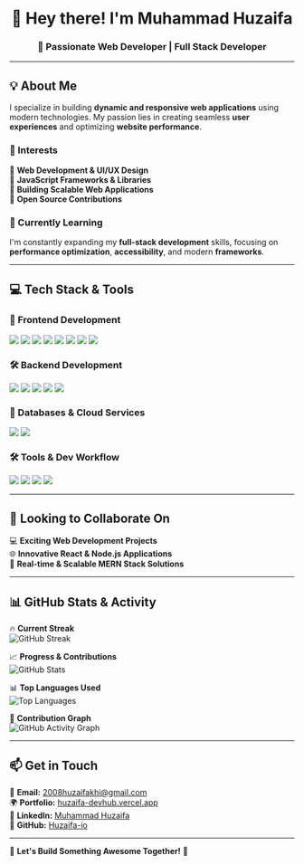 <h1 align="center">👋 Hey there! I'm Muhammad Huzaifa</h1>
<h3 align="center">🚀 Passionate Web Developer | Full Stack Developer</h3>

---

## 💡 About Me
I specialize in building **dynamic and responsive web applications** using modern technologies. My passion lies in creating seamless **user experiences** and optimizing **website performance**.

### 👀 Interests
🔹 **Web Development & UI/UX Design**  
🔹 **JavaScript Frameworks & Libraries**  
🔹 **Building Scalable Web Applications**  
🔹 **Open Source Contributions**  

### 🌱 Currently Learning
I'm constantly expanding my **full-stack development** skills, focusing on **performance optimization**, **accessibility**, and modern **frameworks**.

---

## 💻 Tech Stack & Tools  

### 🚀 Frontend Development  
<p>
  <img src="https://img.shields.io/badge/React-61DAFB?style=for-the-badge&logo=react&logoColor=white" />
  <img src="https://img.shields.io/badge/JavaScript-F7DF1E?style=for-the-badge&logo=javascript&logoColor=black" />
  <img src="https://img.shields.io/badge/HTML5-E34F26?style=for-the-badge&logo=html5&logoColor=white" />
  <img src="https://img.shields.io/badge/CSS3-1572B6?style=for-the-badge&logo=css3&logoColor=white" />
  <img src="https://img.shields.io/badge/TailwindCSS-06B6D4?style=for-the-badge&logo=tailwindcss&logoColor=white" />
  <img src="https://img.shields.io/badge/Bootstrap-7952B3?style=for-the-badge&logo=bootstrap&logoColor=white" />
  <img src="https://img.shields.io/badge/Material--UI-0081CB?style=for-the-badge&logo=mui&logoColor=white" />
  <img src="https://img.shields.io/badge/Ant%20Design-0170FE?style=for-the-badge&logo=antdesign&logoColor=white" />
</p>

### 🛠️ Backend Development  
<p>
  <img src="https://img.shields.io/badge/Node.js-339933?style=for-the-badge&logo=nodedotjs&logoColor=white" />
  <img src="https://img.shields.io/badge/Express.js-000000?style=for-the-badge&logo=express&logoColor=white" />
  <img src="https://img.shields.io/badge/REST%20API-FF6F00?style=for-the-badge&logo=fastapi&logoColor=white" />
  <img src="https://img.shields.io/badge/JWT-000000?style=for-the-badge&logo=jsonwebtokens&logoColor=white" />
  <img src="https://img.shields.io/badge/Firebase-FFCA28?style=for-the-badge&logo=firebase&logoColor=black" />
</p>

### 📡 Databases & Cloud Services  
<p>
  <img src="https://img.shields.io/badge/MongoDB-47A248?style=for-the-badge&logo=mongodb&logoColor=white" />
  <img src="https://img.shields.io/badge/Firebase-FFCA28?style=for-the-badge&logo=firebase&logoColor=black" />
</p>

### 🛠️ Tools & Dev Workflow  
<p>
  <img src="https://img.shields.io/badge/GitHub-181717?style=for-the-badge&logo=github&logoColor=white" />
  <img src="https://img.shields.io/badge/Postman-FF6C37?style=for-the-badge&logo=postman&logoColor=white" />
  <img src="https://img.shields.io/badge/VS%20Code-007ACC?style=for-the-badge&logo=visualstudiocode&logoColor=white" />
  <img src="https://img.shields.io/badge/Vercel-000000?style=for-the-badge&logo=vercel&logoColor=white" />
</p>

---

## 💞️ Looking to Collaborate On  
💻 **Exciting Web Development Projects**  
🌐 **Innovative React & Node.js Applications**  
📡 **Real-time & Scalable MERN Stack Solutions**  

---

## 📊 GitHub Stats & Activity  

🔥 **Current Streak**  
![GitHub Streak](https://streak-stats.demolab.com/?user=innosufiyan&theme=react&hide_border=true)  

📈 **Progress & Contributions**  
![GitHub Stats](https://github-readme-stats.vercel.app/api?username=Huzaifa-io&show_icons=true&theme=react&hide_border=true)  

📊 **Top Languages Used**  
![Top Languages](https://github-readme-stats.vercel.app/api/top-langs/?username=Huzaifa-io&layout=compact&theme=react&hide_border=true)  

📌 **Contribution Graph**  
![GitHub Activity Graph](https://github-readme-activity-graph.vercel.app/graph?username=Huzaifa-io&theme=react-dark&hide_border=true)  

---

## 📫 Get in Touch  
📧 **Email:** [2008huzaifakhi@gmail.com](mailto:2008huzaifakhi@gmail.com)  
🌍 **Portfolio:** [huzaifa-devhub.vercel.app](https://huzaifa-devhub.vercel.app)  
💼 **LinkedIn:** [Muhammad Huzaifa](https://www.linkedin.com/in/muhammad-huzaifa-968a3b321/)  
📂 **GitHub:** [Huzaifa-io](https://github.com/Huzaifa-io)  

---

💙 **Let's Build Something Awesome Together!** 🚀  
